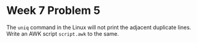 # Week 7 Problem 5

The ` uniq ` command in the Linux will not print the adjacent duplicate lines. Write an AWK script ` script.awk ` to the same.
